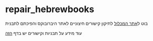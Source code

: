 # repair_hebrewbooks
 בוט ל[אתר המכלול](https://www.hamichlol.org.il/%D7%A2%D7%9E%D7%95%D7%93_%D7%A8%D7%90%D7%A9%D7%99) לתיקון קישורים חיצוניים לאתר היברובוקס והפיכתם לתבנית
 
 עוד מידע על תבניות וקישורים יש בדף [הזה](https://www.hamichlol.org.il/%D7%AA%D7%91%D7%A0%D7%99%D7%AA:%D7%94%D7%99%D7%91%D7%A8%D7%95%D7%91%D7%95%D7%A7%D7%A1)
